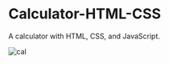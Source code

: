 # Calculator-HTML-CSS

<p>A calculator with HTML, CSS, and JavaScript. </p>




![cal](https://github.com/user-attachments/assets/e1112b4d-0436-41ab-a0e1-f35141e41925)
